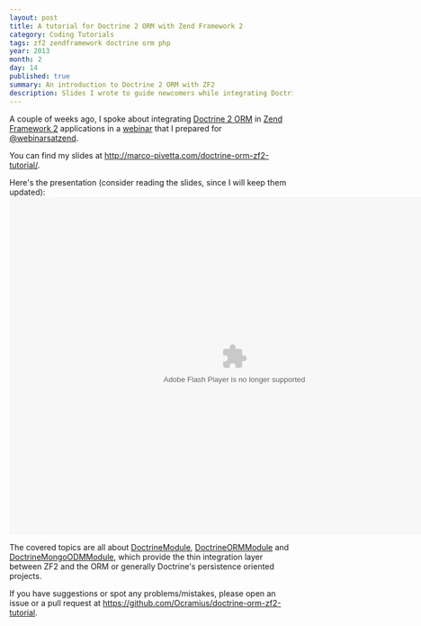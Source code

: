 ```yaml
---
layout: post
title: A tutorial for Doctrine 2 ORM with Zend Framework 2
category: Coding Tutorials
tags: zf2 zendframework doctrine orm php
year: 2013
month: 2
day: 14
published: true
summary: An introduction to Doctrine 2 ORM with ZF2
description: Slides I wrote to guide newcomers while integrating Doctrine 2 ORM into a Zend Framework 2 MVC application
---
```


<p>
    A couple of weeks ago, I spoke about integrating
    <a href="https://github.com/doctrine/doctrine2" target="_blank">Doctrine 2 ORM</a> in
    <a href="https://github.com/zendframework/zf2" target="_blank">Zend Framework 2</a> applications in a
    <a href="http://www.zend.com/en/webinars/recorded/show/336_doctrine%202%20orm%20and%20zend%20framework%202%20an%20introduction%20to%20doctrinemodule" target="_blank">webinar</a>
    that I prepared for <a href="http://twitter.com/webinarsatzend" target="_blank">@webinarsatzend</a>.
</p>
<p>
    You can find my slides at
    <a href="http://marco-pivetta.com/doctrine-orm-zf2-tutorial/" target="_blank" title="Doctrine 2 ORM ZF2 tutorial">
    http://marco-pivetta.com/doctrine-orm-zf2-tutorial/</a>.
</p>
<p>
    Here's the presentation (consider reading the slides, since I will keep them updated):
    <br/>
    <object
        width="800"
        height="600"
        wmode="transparent"
        data="http://www.zend.com/static-assets/js/jwplayer/jwplayer.flash.swf?file=http://files.zend.com/webinar/70170000000byWK-ZF2-Doctrine2-20130214.flv&amp;autoStart=true"
        type="application/x-shockwave-flash"
    >
        <param
            value="http://www.zend.com/static-assets/js/jwplayer/jwplayer.flash.swf?file=http://files.zend.com/webinar/70170000000byWK-ZF2-Doctrine2-20130214.flv&amp;autoStart=true"
            name="movie"
        />
        <param
            value="transparent"
            name="wmode"
        />
    </object>
</p>
<p>
    The covered topics are all about
    <a href="https://github.com/doctrine/DoctrineModule" target="_blank">DoctrineModule</a>,
    <a href="https://github.com/doctrine/DoctrineORMModule" target="_blank">DoctrineORMModule</a> and
    <a href="https://github.com/doctrine/DoctrineMongoODMModule" target="_blank">DoctrineMongoODMModule</a>,
    which provide the thin integration layer between ZF2 and the ORM or generally Doctrine's persistence
    oriented projects.
</p>
<p>
    If you have suggestions or spot any problems/mistakes, please open an issue
    or a pull request at <a href="https://github.com/Ocramius/doctrine-orm-zf2-tutorial" target="_blank">
    https://github.com/Ocramius/doctrine-orm-zf2-tutorial</a>.
</p>